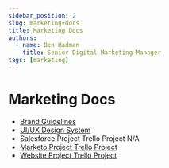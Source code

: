 ```yaml
---
sidebar_position: 2
slug: marketing+docs
title: Marketing Docs
authors:
  - name: Ben Hadman
    title: Senior Digital Marketing Manager
tags: [marketing]
---
```


# Marketing Docs

* [Brand Guidelines ](https://drive.google.com/file/d/14CIor6OwTC5oXL1TWxPY9YvKeqbU77DT/view)
* [UI/UX Design System](https://www.figma.com/file/5w3yu0itkiWUbUqPY42F2d/Nuclera-Design-System-%5BImported-9-Sep%5D?node-id=50751%3A75569)
* Salesforce Project Trello Project N/A
* [Marketo Project Trello Project](https://trello.com/b/JW22mtxO/nucleramkto-implementation9-22)
* [Website Project Trello Project](https://trello.com/b/dImwRUIh/nuclera)